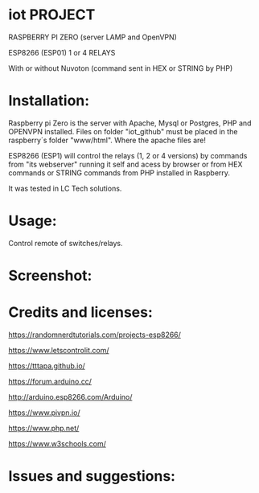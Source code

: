 # iot PROJECT
RASPBERRY PI ZERO (server LAMP and OpenVPN)

ESP8266 (ESP01) 1 or 4 RELAYS

With or without Nuvoton (command sent in HEX or STRING by PHP)

# Installation:
  Raspberry pi Zero is the server with Apache, Mysql or Postgres, PHP and OPENVPN installed. 
  Files on folder "iot_github" must be placed in the raspberry´s folder "www/html". Where the apache files are!  
  
  ESP8266 (ESP1) will control the relays (1, 2 or 4 versions) by commands from "its webserver" running it self and acess by browser or from HEX commands or STRING commands from PHP installed in Raspberry.
  
  It was tested in LC Tech solutions.

# Usage:
  Control remote of switches/relays.
  
# Screenshot:

# Credits and licenses:
https://randomnerdtutorials.com/projects-esp8266/

https://www.letscontrolit.com/

https://tttapa.github.io/

https://forum.arduino.cc/

http://arduino.esp8266.com/Arduino/

https://www.pivpn.io/

https://www.php.net/

https://www.w3schools.com/

# Issues and suggestions:
